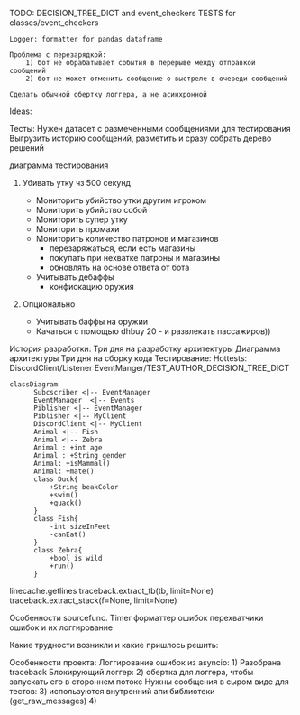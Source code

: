 TODO:
    DECISION_TREE_DICT and event_checkers
    TESTS for classes/event_checkers

    Logger: formatter for pandas dataframe
    
    Проблема с перезарядкой:
        1) бот не обрабатывает события в перерыве между отправкой сообщений
        2) бот не может отменить сообщение о выстреле в очереди сообщений
    
    Сделать обычной обертку логгера, а не асинхронной
     
Ideas:

Тесты:
    Нужен датасет с размеченными сообщениями для тестирования
        Выгрузить историю сообщений, разметить и сразу собрать дерево решений

диаграмма тестирования

1. Убивать утку чз 500 секунд
    + Мониторить убийство утки другим игроком
    + Мониторить убийство собой
    + Мониторить супер утку
    + Мониторить промахи
    + Мониторить количество патронов и магазинов
        - перезаряжаться, если есть магазины
        - покупать при нехватке патроны и магазины
        - обновлять на основе ответа от бота
    + Учитывать дебаффы
        - конфискацию оружия
    
2. Опционально
    + Учитывать баффы на оружии
    + Качаться с помощью dhbuy 20 - и развлекать пассажиров))

История разработки:
    Три дня на разработку архитектуры
        Диаграмма архитектуры
    Три дня на сборку кода
    Тестирование:
        Hottests:
            DiscordClient/Listener
            EventManger/TEST_AUTHOR_DECISION_TREE_DICT
            

    
```mermaid
classDiagram
      Subcscriber <|-- EventManager
      EventManager  <|-- Events
      Piblisher <|-- EventManager
      Piblisher <|-- MyClient
      DiscordClient <|-- MyClient
      Animal <|-- Fish
      Animal <|-- Zebra
      Animal : +int age
      Animal : +String gender
      Animal: +isMammal()
      Animal: +mate()
      class Duck{
          +String beakColor
          +swim()
          +quack()
      }
      class Fish{
          -int sizeInFeet
          -canEat()
      }
      class Zebra{
          +bool is_wild
          +run()
      }
```

linecache.getlines
traceback.extract_tb(tb, limit=None)
traceback.extract_stack(f=None, limit=None)

Особенности sourcefunc.
    Timer
    форматтер ошибок
    перехватчики ошибок и их логгирование
   
Какие трудности возникли и какие пришлось решить:

Особенности проекта:
    Логгирование ошибок из asyncio:
        1) Разобрана traceback
        Блокирующий логгер:
            2) обертка для логгера, чтобы запускать его в стороннем потоке
    Нужны сообщения в сыром виде для тестов:
        3) используются внутренний апи библиотеки (get_raw_messages)
    4) 